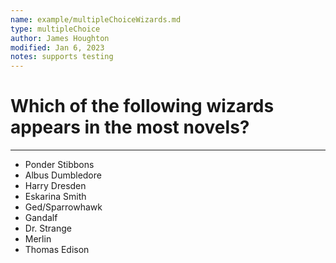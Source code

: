 ```yaml
---
name: example/multipleChoiceWizards.md
type: multipleChoice
author: James Houghton
modified: Jan 6, 2023
notes: supports testing
---
```


# Which of the following wizards appears in the most novels?

---

- Ponder Stibbons
- Albus Dumbledore
- Harry Dresden
- Eskarina Smith
- Ged/Sparrowhawk
- Gandalf
- Dr. Strange
- Merlin
- Thomas Edison
